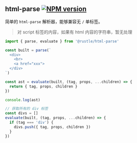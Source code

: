 ## html-parse [![NPM version][npm-image]][npm-url]
[npm-image]: https://img.shields.io/npm/v/@rustle/html-parse.svg?style=flat-square
[npm-url]: https://www.npmjs.com/package/@rustle/html-parse

简单的 `html-parse` 解析器，能够兼容无 `/` 单标签。
  > 对 script 标签的内容，如果有 html 内容的字符串，暂无处理

```js
import { parse, evaluate } from '@rustle/html-parse'

const built = parse(`
  <div>
    <br>
    <a href="xxx">
  </div>
`)

const ast = evaluate(built, (tag, props, ...children) => {
  return { tag, props, children }
})

console.log(ast)
```

```js
// 获取所有的 div 标签
const divs = []
evaluate(built, (tag, props, ...children) => {
  if (tag === 'div') {
    divs.push({ tag, props, children })
  }
})
```